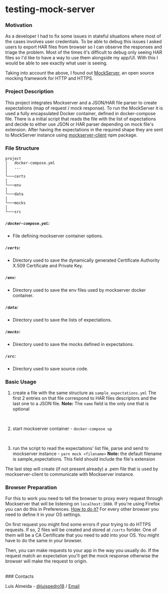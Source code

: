 # testing-mock-server

### Motivation

As a developer I had to fix some issues in stateful situations where most of the cases involves user credentials. To be able to debug this issues I asked users to export HAR files from browser so I can observe the responses and triage the problem. Most of the times it's difficult to debug only seeing HAR files so I'd like to have a way to use them alongside my app/UI. With this I would be able to see exactly what user is seeing.

Taking into account the above, I found out [MockServer](https://www.mock-server.com/), an open source mocking framework for HTTP and HTTPS.

### Project Description

This project integrates Mockserver and a JSON/HAR file parser to create expectations (map of request / mock response). 
To run the MockServer it is used a fully encapsulated Docker container, defined in docker-compose file. There is a initial script that reads the file with the list of expectations and decide to either use JSON or HAR parser depending on mock file's extension.
After having the expectations in the required shape they are sent to MockServer instance using [mockserver-client](https://www.npmjs.com/package/mockserver-client) npm package.

### File Structure

```
project
│   docker-compose.yml
│   ...
│
└───certs
│   
└───env
│   
└───data
│   
└───mocks
│   
└───src
```

##### `/docker-compose.yml`:
- File defining mockserver container options.

##### `/certs`:
- Directory used to save the dynamically generated Certificate Authority X.509 Certificate and Private Key.

##### `/env`:
- Directory used to save the env files used by mockserver docker container.

##### `/data`:
- Directory used to save the lists of expectations.

##### `/mocks`:
- Directory used to save the mocks defined in expectations.

##### `/src`:
- Directory used to save source code.


### Basic Usage

1. create a file with the same structure as `sample_expectations.yml`
The first 2 entries on that file correspond to HAR files descriptors and the last one to a JSON file. 
**Note:** The `name` field is the only one that is optional
<br>

2. start mockserver container - `docker-compose up`
<br>

3. run the script to read the expectations' list file, parse and send to mockserver instance - `yarn mock <filename>` 
**Note:** the default filename is sample_expectations. This field should include the file's extension

The last step will create (if not present already) a .pem file that is used by mockserver-client to communicate with Mockserver instance.


### Browser Preparation

For this to work you need to tell the browser to proxy every request through Mockserver that will be listening on `localhost:1080`.
If you're using Firefox you can do this in Preferences. [How to do it?](https://support.mozilla.org/en-US/kb/connection-settings-firefox)
For every other browser you need to define it in your OS settings.

On first request you might find some errors if your trying to do HTTPS requests. If so, 2 files will be created and stored at `/certs` forlder. One of them will be a CA Certificate that you need to add into your OS. You might have to do the same in your browser.

Then, you can make requests to your app in the way you usually do. If the request match an expectation you'll get the mock response otherwise the browser will make the request to origin. 

<br>
### Contacts

Luís Almeida - [@luispedro18](https://twitter.com/luis___almeida) / [Email](mailto:almeida.lpm@gmail.com)